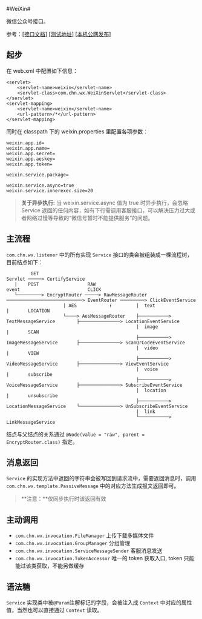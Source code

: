 #WeiXin#

微信公众号接口。

参考：[[接口文档]](http://mp.weixin.qq.com/wiki/home/index.html "接口文档") [[测试地址]](http://mp.weixin.qq.com/debug/cgi-bin/sandbox?t=sandbox/login "测试地址") [[本机公网发布]](https://ngrok.com "ngrok")

## 起步 ##

在 web.xml 中配置如下信息：

    <servlet>
        <servlet-name>weixin</servlet-name>
        <servlet-class>com.chn.wx.WeiXinServlet</servlet-class>
    </servlet>
    <servlet-mapping>
        <servlet-name>weixin</servlet-name>
        <url-pattern>/*</url-pattern>
    </servlet-mapping>

同时在 classpath 下的 weixin.properties 里配置各项参数：

    weixin.app.id=
	weixin.app.name=
	weixin.app.secret=
	weixin.app.aeskey=
	weixin.app.token=
	
	weixin.service.package=
	
	weixin.service.async=true
	weixin.service.innerexec.size=20

> **关于异步执行:** 当 weixin.service.async 值为 true 时异步执行，会忽略 Service 返回的任何内容，如有下行需调用客服接口，可以解决压力过大或者网络过慢等导致的“微信号暂时不能提供服务”的问题。
    
## 主流程 ##

`com.chn.wx.listener` 中的所有实现 `Service` 接口的类会被组装成一棵流程树，目前结点如下：

             GET
    Servlet ─────> CertifyService
       |    POST                  RAW                                 event                         CLICK
       └─────────> EncryptRouter ─────> RawMessageRouter ────────────────────────────> EventRouter ─────────> ClickEventService
                         | AES            ↑         |  text                                 |       LOCATION
                         └────> AesMessageRouter    ├───────────> TextMessageService        ├───────────────> LocationEventService
                                                    |  image                                |       SCAN
                                                    ├───────────> ImageMessageService       ├───────────────> ScanQrCodeEventService
                                                    |  video                                |       VIEW
                                                    ├───────────> VideoMessageService       ├───────────────> ViewEventService
                                                    |  voice                                |       subscribe
                                                    ├───────────> VoiceMessageService       ├───────────────> SubscribeEventService
                                                    |  location                             |       unsubscribe
                                                    ├───────────> LocationMessageService    └───────────────> UnSubscribeEventService
                                                    |  link
                                                    └───────────> LinkMessageService

结点与父结点的关系通过 `@Node(value = "raw", parent = EncryptRouter.class)` 指定。

## 消息返回 ##

`Service` 的实现方法中返回的字符串会被写回到请求流中，需要返回消息时，调用 `com.chn.wx.template.PassiveMessage` 中的对应方法生成报文返回即可。
> **注意：**仅同步执行时该返回有效

## 主动调用 ##

- `com.chn.wx.invocation.FileManager` 上传下载多媒体文件
- `com.chn.wx.invocation.GroupManager` 分组管理
- `com.chn.wx.invocation.ServiceMessageSender` 客服消息发送
- `com.chn.wx.invocation.TokenAccessor` 唯一的 token 获取入口, token 只能能过该类获取，不能另做缓存

## 语法糖 ##

`Service` 实现类中被`@Param`注解标记的字段，会被注入成 `Context` 中对应的属性值，当然也可以直接通过 `Context` 读取。
